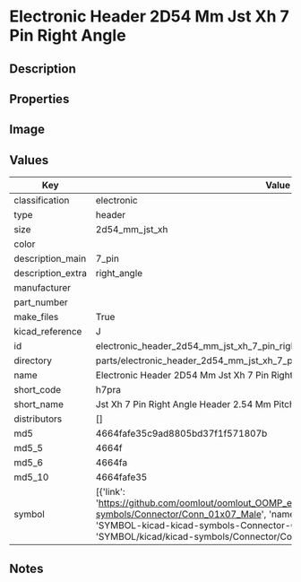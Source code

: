 # Electronic Header 2D54 Mm Jst Xh 7 Pin Right Angle

## Description

## Properties


## Image


## Values

| Key | Value |
| --- | --- |
| classification | electronic |
| type | header |
| size | 2d54_mm_jst_xh |
| color |  |
| description_main | 7_pin |
| description_extra | right_angle |
| manufacturer |  |
| part_number |  |
| make_files | True |
| kicad_reference | J |
| id | electronic_header_2d54_mm_jst_xh_7_pin_right_angle |
| directory | parts/electronic_header_2d54_mm_jst_xh_7_pin_right_angle |
| name | Electronic Header 2D54 Mm Jst Xh 7 Pin Right Angle |
| short_code | h7pra |
| short_name | Jst Xh 7 Pin Right Angle Header 2.54 Mm Pitch |
| distributors | [] |
| md5 | 4664fafe35c9ad8805bd37f1f571807b |
| md5_5 | 4664f |
| md5_6 | 4664fa |
| md5_10 | 4664fafe35 |
| symbol | [{'link': 'https://github.com/oomlout/oomlout_OOMP_eda_V2/tree/main/SYMBOL/kicad/kicad-symbols/Connector/Conn_01x07_Male', 'name': 'Connector : Conn_01x07_Male', 'id': 'SYMBOL-kicad-kicad-symbols-Connector-Conn_01x07_Male', 'directory': 'SYMBOL/kicad/kicad-symbols/Connector/Conn_01x07_Male/'}] |

## Notes

